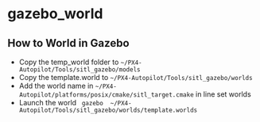 # gazebo_world
## How to World in Gazebo
- Copy the temp_world folder to ```~/PX4-Autopilot/Tools/sitl_gazebo/models ```
- Copy the template.world to ```~/PX4-Autopilot/Tools/sitl_gazebo/worlds ```
- Add the world name in ```~/PX4-Autopilot/platforms/posix/cmake/sitl_target.cmake``` in line set worlds
- Launch the world ``` gazebo  ~/PX4-Autopilot/Tools/sitl_gazebo/worlds/template.worlds```
